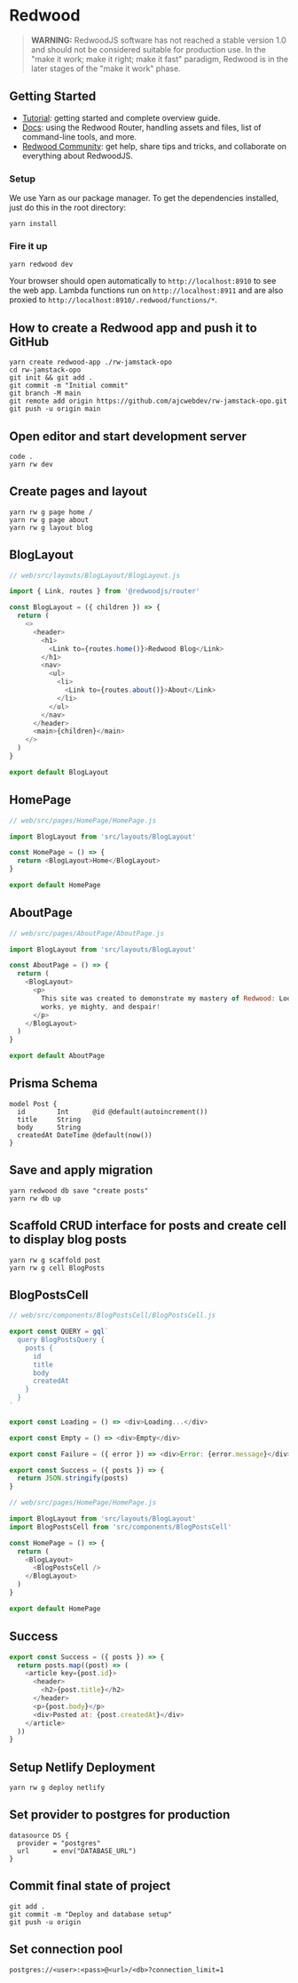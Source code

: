 # Redwood

> **WARNING:** RedwoodJS software has not reached a stable version 1.0 and should not be considered suitable for production use. In the "make it work; make it right; make it fast" paradigm, Redwood is in the later stages of the "make it work" phase.

## Getting Started
- [Tutorial](https://redwoodjs.com/tutorial/welcome-to-redwood): getting started and complete overview guide.
- [Docs](https://redwoodjs.com/docs/introduction): using the Redwood Router, handling assets and files, list of command-line tools, and more.
- [Redwood Community](https://community.redwoodjs.com): get help, share tips and tricks, and collaborate on everything about RedwoodJS.

### Setup

We use Yarn as our package manager. To get the dependencies installed, just do this in the root directory:

```terminal
yarn install
```

### Fire it up

```terminal
yarn redwood dev
```

Your browser should open automatically to `http://localhost:8910` to see the web app. Lambda functions run on `http://localhost:8911` and are also proxied to `http://localhost:8910/.redwood/functions/*`.

## How to create a Redwood app and push it to GitHub

```
yarn create redwood-app ./rw-jamstack-opo
cd rw-jamstack-opo
git init && git add .
git commit -m "Initial commit"
git branch -M main
git remote add origin https://github.com/ajcwebdev/rw-jamstack-opo.git
git push -u origin main
```

## Open editor and start development server

```
code .
yarn rw dev
```

## Create pages and layout

```
yarn rw g page home /
yarn rw g page about
yarn rw g layout blog
```

## BlogLayout

```js
// web/src/layouts/BlogLayout/BlogLayout.js

import { Link, routes } from '@redwoodjs/router'

const BlogLayout = ({ children }) => {
  return (
    <>
      <header>
        <h1>
          <Link to={routes.home()}>Redwood Blog</Link>
        </h1>
        <nav>
          <ul>
            <li>
              <Link to={routes.about()}>About</Link>
            </li>
          </ul>
        </nav>
      </header>
      <main>{children}</main>
    </>
  )
}

export default BlogLayout
```

## HomePage

```js
// web/src/pages/HomePage/HomePage.js

import BlogLayout from 'src/layouts/BlogLayout'

const HomePage = () => {
  return <BlogLayout>Home</BlogLayout>
}

export default HomePage
```

## AboutPage

```js
// web/src/pages/AboutPage/AboutPage.js

import BlogLayout from 'src/layouts/BlogLayout'

const AboutPage = () => {
  return (
    <BlogLayout>
      <p>
        This site was created to demonstrate my mastery of Redwood: Look on my
        works, ye mighty, and despair!
      </p>
    </BlogLayout>
  )
}

export default AboutPage
```

## Prisma Schema

```prisma
model Post {
  id        Int      @id @default(autoincrement())
  title     String
  body      String
  createdAt DateTime @default(now())
}
```

## Save and apply migration

```
yarn redwood db save "create posts"
yarn rw db up
```

## Scaffold CRUD interface for posts and create cell to display blog posts

```
yarn rw g scaffold post
yarn rw g cell BlogPosts
```

## BlogPostsCell

```js
// web/src/components/BlogPostsCell/BlogPostsCell.js

export const QUERY = gql`
  query BlogPostsQuery {
    posts {
      id
      title
      body
      createdAt
    }
  }
`

export const Loading = () => <div>Loading...</div>

export const Empty = () => <div>Empty</div>

export const Failure = ({ error }) => <div>Error: {error.message}</div>

export const Success = ({ posts }) => {
  return JSON.stringify(posts)
}
```

```js
// web/src/pages/HomePage/HomePage.js

import BlogLayout from 'src/layouts/BlogLayout'
import BlogPostsCell from 'src/components/BlogPostsCell'

const HomePage = () => {
  return (
    <BlogLayout>
      <BlogPostsCell />
    </BlogLayout>
  )
}

export default HomePage
```

## Success

```js
export const Success = ({ posts }) => {
  return posts.map((post) => (
    <article key={post.id}>
      <header>
        <h2>{post.title}</h2>
      </header>
      <p>{post.body}</p>
      <div>Posted at: {post.createdAt}</div>
    </article>
  ))
}
```

## Setup Netlify Deployment

```
yarn rw g deploy netlify
```

## Set provider to postgres for production

```
datasource DS {
  provider = "postgres"
  url      = env("DATABASE_URL")
}
```

## Commit final state of project

```
git add .
git commit -m "Deploy and database setup"
git push -u origin
```

## Set connection pool

```
postgres://<user>:<pass>@<url>/<db>?connection_limit=1
```